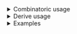 <details>
<summary style="display: list-item;">Combinatoric usage</summary>

```no_run
# use bpaf::*;
# #[allow(dead_code)]
#[derive(Debug, Clone)]
pub struct Options {
    argument: Vec<u32>,
    switches: Vec<bool>,
}

pub fn options() -> OptionParser<Options> {
    let argument = long("argument")
        .help("important argument")
        .argument("ARG")
        .many();
    let switches = long("switch").help("some switch").switch().many();
    construct!(Options { argument, switches }).to_options()
}
```

</details>
<details>
<summary style="display: list-item;">Derive usage</summary>

```no_run
# use bpaf::*;
# #[allow(dead_code)]
#[derive(Debug, Clone, Bpaf)]
#[bpaf(options)]
pub struct Options {
    /// important argument
    argument: Vec<u32>,
    /// some switch
    #[bpaf(long("switch"), switch)]
    switches: Vec<bool>,
}
```

</details>
<details>
<summary style="display: list-item;">Examples</summary>


Run inner parser as many times as possible collecting all the new results
First `false` is collected from a switch even if it is not consuming anything
```console
% app --argument 10 --argument 20
Options { argument: [10, 20], switches: [false] }
```

If there's no matching parsers - it would produce an empty vector
```console
% app 
Options { argument: [], switches: [false] }
```

For parsers that can succeed without consuming anything such as `flag` or `switch` - `many`
only collects values as long as they produce something
```console
% app --switch --switch
Options { argument: [], switches: [true, true] }
```

In usage lines `many` items are indicated with `...`
```console
% app --help
Usage: --argument ARG... [--switch]...

Available options:
        --argument <ARG>  important argument
        --switch          some switch
    -h, --help            Prints help information
```

</details>
